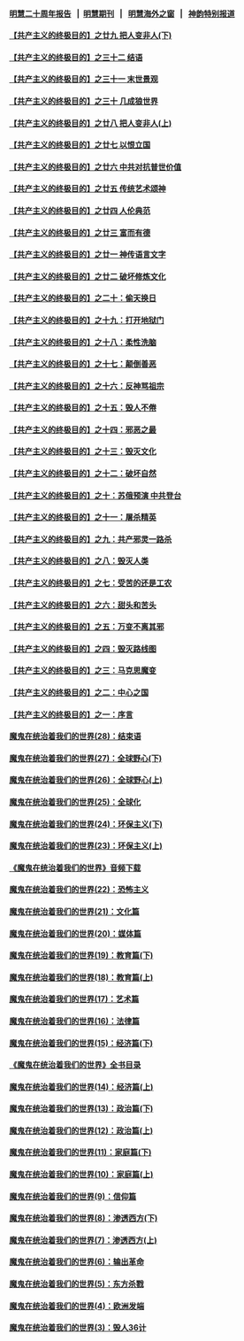 #### [明慧二十周年报告](https://github.com/gfw-breaker/mh-reports/blob/master/README.md?t=07211921) &nbsp;&nbsp;|&nbsp;&nbsp;[明慧期刊](https://github.com/gfw-breaker/mh-qikan) &nbsp;&nbsp;|&nbsp;&nbsp; [明慧海外之窗](https://github.com/gfw-breaker/mh-news/blob/master/README.md?t=07211921) &nbsp;&nbsp;|&nbsp;&nbsp; [神韵特别报道](https://github.com/gfw-breaker/mh-news/blob/master/shenyun.md?t=07211921) 

#### [【共产主义的终极目的】之廿九 把人变非人(下)](../pages/nsc422/n11344140.md?t=07211921) 

#### [【共产主义的终极目的】之三十二 结语](../pages/nsc422/n11360535.md?t=07211921) 

#### [【共产主义的终极目的】之三十一 末世景观](../pages/nsc422/n11351129.md?t=07211921) 

#### [【共产主义的终极目的】之三十 几成狼世界](../pages/nsc422/n11348280.md?t=07211921) 

#### [【共产主义的终极目的】之廿八 把人变非人(上)](../pages/nsc422/n11340492.md?t=07211921) 

#### [【共产主义的终极目的】之廿七 以恨立国](../pages/nsc422/n11336944.md?t=07211921) 

#### [【共产主义的终极目的】之廿六 中共对抗普世价值](../pages/nsc422/n11324785.md?t=07211921) 

#### [【共产主义的终极目的】之廿五 传统艺术颂神](../pages/nsc422/n11296396.md?t=07211921) 

#### [【共产主义的终极目的】之廿四 人伦典范](../pages/nsc422/n11296397.md?t=07211921) 

#### [【共产主义的终极目的】之廿三 富而有德](../pages/nsc422/n11283598.md?t=07211921) 

#### [【共产主义的终极目的】之廿一 神传语言文字](../pages/nsc422/n11263265.md?t=07211921) 

#### [【共产主义的终极目的】之廿二 破坏修炼文化](../pages/nsc422/n11245728.md?t=07211921) 

#### [【共产主义的终极目的】之二十：偷天换日](../pages/nsc422/n11238846.md?t=07211921) 

#### [【共产主义的终极目的】之十九：打开地狱门](../pages/nsc422/n11206376.md?t=07211921) 

#### [【共产主义的终极目的】之十八：柔性洗脑](../pages/nsc422/n11199994.md?t=07211921) 

#### [【共产主义的终极目的】之十七：颠倒善恶](../pages/nsc422/n11179782.md?t=07211921) 

#### [【共产主义的终极目的】之十六：反神骂祖宗](../pages/nsc422/n11166798.md?t=07211921) 

#### [【共产主义的终极目的】之十五：毁人不倦](../pages/nsc422/n11166792.md?t=07211921) 

#### [【共产主义的终极目的】之十四：邪恶之最](../pages/nsc422/n11150249.md?t=07211921) 

#### [【共产主义的终极目的】之十三：毁灭文化](../pages/nsc422/n11135227.md?t=07211921) 

#### [【共产主义的终极目的】之十二：破坏自然](../pages/nsc422/n11135214.md?t=07211921) 

#### [【共产主义的终极目的】之十：苏俄预演 中共登台](../pages/nsc422/n11118424.md?t=07211921) 

#### [【共产主义的终极目的】之十一：屠杀精英](../pages/nsc422/n11118442.md?t=07211921) 

#### [【共产主义的终极目的】之九：共产邪灵一路杀](../pages/nsc422/n11114139.md?t=07211921) 

#### [【共产主义的终极目的】之八：毁灭人类](../pages/nsc422/n11108503.md?t=07211921) 

#### [【共产主义的终极目的】之七：受苦的还是工农](../pages/nsc422/n11101809.md?t=07211921) 

#### [【共产主义的终极目的】之六：甜头和苦头](../pages/nsc422/n11096971.md?t=07211921) 

#### [【共产主义的终极目的】之五：万变不离其邪](../pages/nsc422/n11091285.md?t=07211921) 

#### [【共产主义的终极目的】之四：毁灭路线图](../pages/nsc422/n11086284.md?t=07211921) 

#### [【共产主义的终极目的】之三：马克思魔变](../pages/nsc422/n11061941.md?t=07211921) 

#### [【共产主义的终极目的】之二：中心之国](../pages/nsc422/n11047728.md?t=07211921) 

#### [【共产主义的终极目的】之一：序言](../pages/nsc422/n11086077.md?t=07211921) 

#### [魔鬼在统治着我们的世界(28)：结束语](../pages/nsc422/n10936246.md?t=07211921) 

#### [魔鬼在统治着我们的世界(27)：全球野心(下)](../pages/nsc422/n10928319.md?t=07211921) 

#### [魔鬼在统治着我们的世界(26)：全球野心(上)](../pages/nsc422/n10900318.md?t=07211921) 

#### [魔鬼在统治着我们的世界(25)：全球化](../pages/nsc422/n10788205.md?t=07211921) 

#### [魔鬼在统治着我们的世界(24)：环保主义(下)](../pages/nsc422/n10695307.md?t=07211921) 

#### [魔鬼在统治着我们的世界(23)：环保主义(上)](../pages/nsc422/n10688613.md?t=07211921) 

#### [《魔鬼在统治着我们的世界》音频下载](../pages/nsc422/n10635553.md?t=07211921) 

#### [魔鬼在统治着我们的世界(22)：恐怖主义](../pages/nsc422/n10614727.md?t=07211921) 

#### [魔鬼在统治着我们的世界(21)：文化篇](../pages/nsc422/n10597706.md?t=07211921) 

#### [魔鬼在统治着我们的世界(20)：媒体篇](../pages/nsc422/n10586579.md?t=07211921) 

#### [魔鬼在统治着我们的世界(19)：教育篇(下)](../pages/nsc422/n10564808.md?t=07211921) 

#### [魔鬼在统治着我们的世界(18)：教育篇(上)](../pages/nsc422/n10526970.md?t=07211921) 

#### [魔鬼在统治着我们的世界(17)：艺术篇](../pages/nsc422/n10499093.md?t=07211921) 

#### [魔鬼在统治着我们的世界(16)：法律篇](../pages/nsc422/n10485969.md?t=07211921) 

#### [魔鬼在统治着我们的世界(15)：经济篇(下)](../pages/nsc422/n10469975.md?t=07211921) 

#### [《魔鬼在统治着我们的世界》全书目录](../pages/nsc422/n10464261.md?t=07211921) 

#### [魔鬼在统治着我们的世界(14)：经济篇(上)](../pages/nsc422/n10457370.md?t=07211921) 

#### [魔鬼在统治着我们的世界(13)：政治篇(下)](../pages/nsc422/n10448270.md?t=07211921) 

#### [魔鬼在统治着我们的世界(12)：政治篇(上)](../pages/nsc422/n10444576.md?t=07211921) 

#### [魔鬼在统治着我们的世界(11)：家庭篇(下)](../pages/nsc422/n10440961.md?t=07211921) 

#### [魔鬼在统治着我们的世界(10)：家庭篇(上)](../pages/nsc422/n10435448.md?t=07211921) 

#### [魔鬼在统治着我们的世界(9)：信仰篇](../pages/nsc422/n10432159.md?t=07211921) 

#### [魔鬼在统治着我们的世界(8)：渗透西方(下)](../pages/nsc422/n10429603.md?t=07211921) 

#### [魔鬼在统治着我们的世界(7)：渗透西方(上)](../pages/nsc422/n10426013.md?t=07211921) 

#### [魔鬼在统治着我们的世界(6)：输出革命](../pages/nsc422/n10421536.md?t=07211921) 

#### [魔鬼在统治着我们的世界(5)：东方杀戮](../pages/nsc422/n10417707.md?t=07211921) 

#### [魔鬼在统治着我们的世界(4)：欧洲发端](../pages/nsc422/n10414890.md?t=07211921) 

#### [魔鬼在统治着我们的世界(3)：毁人36计](../pages/nsc422/n10411583.md?t=07211921) 

